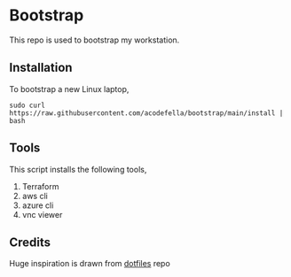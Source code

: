 # Bootstrap

This repo is used to bootstrap my workstation.

## Installation

To bootstrap a new Linux laptop,
```
sudo curl https://raw.githubusercontent.com/acodefella/bootstrap/main/install | bash
```

## Tools

This script installs the following tools,
1. Terraform
2. aws cli
3. azure cli
4. vnc viewer

## Credits

Huge inspiration is drawn from [dotfiles](https://github.com/ageekymonk/dotfiles) repo